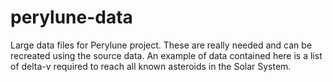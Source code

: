 # perylune-data

Large data files for Perylune project. These are really needed and can be recreated
using the source data. An example of data contained here is a list of delta-v required
to reach all known asteroids in the Solar System.
